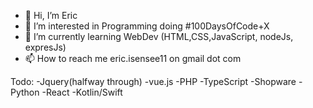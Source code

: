 - 👋 Hi, I’m Eric
- 👀 I’m interested in Programming doing #100DaysOfCode+X
- 🌱 I’m currently learning WebDev (HTML,CSS,JavaScript, nodeJs, expresJs)
- 📫 How to reach me eric.isensee11 on gmail dot com

Todo:
-Jquery(halfway through)
-vue.js
-PHP
-TypeScript
-Shopware
-Python
-React
-Kotlin/Swift

